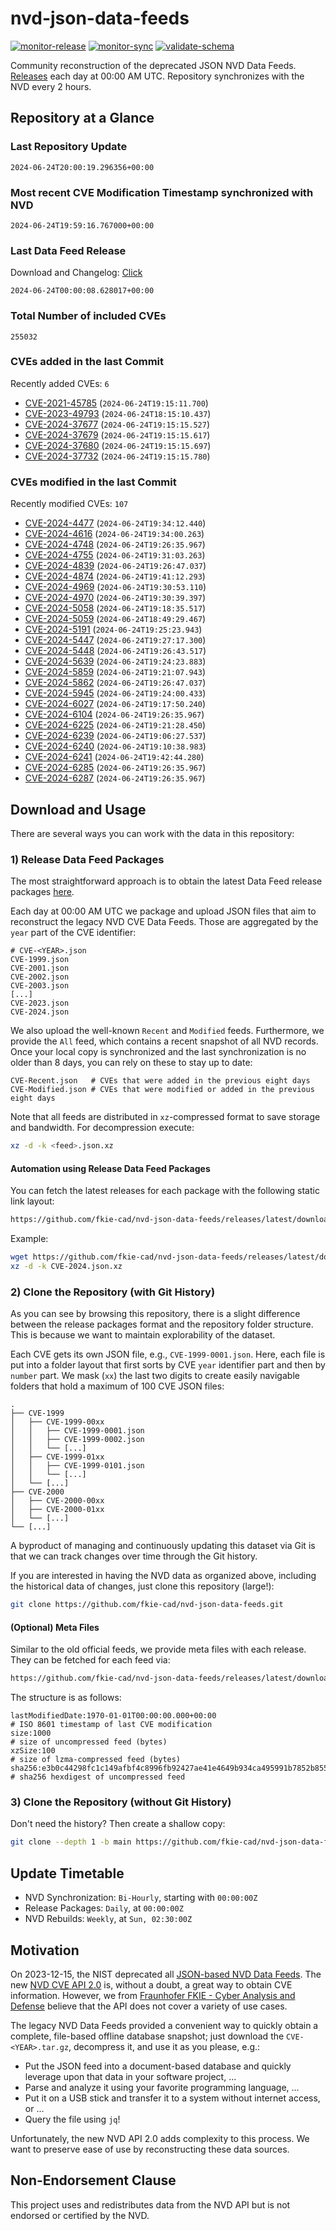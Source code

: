 # nvd-json-data-feeds

[![monitor-release](https://github.com/fkie-cad/nvd-json-data-feeds/actions/workflows/monitor_release.yml/badge.svg)](https://github.com/fkie-cad/nvd-json-data-feeds/actions/workflows/monitor_release.yml)
[![monitor-sync](https://github.com/fkie-cad/nvd-json-data-feeds/actions/workflows/monitor_sync.yml/badge.svg)](https://github.com/fkie-cad/nvd-json-data-feeds/actions/workflows/monitor_sync.yml)
[![validate-schema](https://github.com/fkie-cad/nvd-json-data-feeds/actions/workflows/validate_schema.yml/badge.svg)](https://github.com/fkie-cad/nvd-json-data-feeds/actions/workflows/validate_schema.yml)

Community reconstruction of the deprecated JSON NVD Data Feeds.
[Releases](https://github.com/fkie-cad/nvd-json-data-feeds/releases/latest) each day at 00:00 AM UTC.
Repository synchronizes with the NVD every 2 hours.

## Repository at a Glance

### Last Repository Update

```plain
2024-06-24T20:00:19.296356+00:00
```

### Most recent CVE Modification Timestamp synchronized with NVD

```plain
2024-06-24T19:59:16.767000+00:00
```

### Last Data Feed Release

Download and Changelog: [Click](https://github.com/fkie-cad/nvd-json-data-feeds/releases/latest)

```plain
2024-06-24T00:00:08.628017+00:00
```

### Total Number of included CVEs

```plain
255032
```

### CVEs added in the last Commit

Recently added CVEs: `6`

- [CVE-2021-45785](CVE-2021/CVE-2021-457xx/CVE-2021-45785.json) (`2024-06-24T19:15:11.700`)
- [CVE-2023-49793](CVE-2023/CVE-2023-497xx/CVE-2023-49793.json) (`2024-06-24T18:15:10.437`)
- [CVE-2024-37677](CVE-2024/CVE-2024-376xx/CVE-2024-37677.json) (`2024-06-24T19:15:15.527`)
- [CVE-2024-37679](CVE-2024/CVE-2024-376xx/CVE-2024-37679.json) (`2024-06-24T19:15:15.617`)
- [CVE-2024-37680](CVE-2024/CVE-2024-376xx/CVE-2024-37680.json) (`2024-06-24T19:15:15.697`)
- [CVE-2024-37732](CVE-2024/CVE-2024-377xx/CVE-2024-37732.json) (`2024-06-24T19:15:15.780`)


### CVEs modified in the last Commit

Recently modified CVEs: `107`

- [CVE-2024-4477](CVE-2024/CVE-2024-44xx/CVE-2024-4477.json) (`2024-06-24T19:34:12.440`)
- [CVE-2024-4616](CVE-2024/CVE-2024-46xx/CVE-2024-4616.json) (`2024-06-24T19:34:00.263`)
- [CVE-2024-4748](CVE-2024/CVE-2024-47xx/CVE-2024-4748.json) (`2024-06-24T19:26:35.967`)
- [CVE-2024-4755](CVE-2024/CVE-2024-47xx/CVE-2024-4755.json) (`2024-06-24T19:31:03.263`)
- [CVE-2024-4839](CVE-2024/CVE-2024-48xx/CVE-2024-4839.json) (`2024-06-24T19:26:47.037`)
- [CVE-2024-4874](CVE-2024/CVE-2024-48xx/CVE-2024-4874.json) (`2024-06-24T19:41:12.293`)
- [CVE-2024-4969](CVE-2024/CVE-2024-49xx/CVE-2024-4969.json) (`2024-06-24T19:30:53.110`)
- [CVE-2024-4970](CVE-2024/CVE-2024-49xx/CVE-2024-4970.json) (`2024-06-24T19:30:39.397`)
- [CVE-2024-5058](CVE-2024/CVE-2024-50xx/CVE-2024-5058.json) (`2024-06-24T19:18:35.517`)
- [CVE-2024-5059](CVE-2024/CVE-2024-50xx/CVE-2024-5059.json) (`2024-06-24T18:49:29.467`)
- [CVE-2024-5191](CVE-2024/CVE-2024-51xx/CVE-2024-5191.json) (`2024-06-24T19:25:23.943`)
- [CVE-2024-5447](CVE-2024/CVE-2024-54xx/CVE-2024-5447.json) (`2024-06-24T19:27:17.300`)
- [CVE-2024-5448](CVE-2024/CVE-2024-54xx/CVE-2024-5448.json) (`2024-06-24T19:26:43.517`)
- [CVE-2024-5639](CVE-2024/CVE-2024-56xx/CVE-2024-5639.json) (`2024-06-24T19:24:23.883`)
- [CVE-2024-5859](CVE-2024/CVE-2024-58xx/CVE-2024-5859.json) (`2024-06-24T19:21:07.943`)
- [CVE-2024-5862](CVE-2024/CVE-2024-58xx/CVE-2024-5862.json) (`2024-06-24T19:26:47.037`)
- [CVE-2024-5945](CVE-2024/CVE-2024-59xx/CVE-2024-5945.json) (`2024-06-24T19:24:00.433`)
- [CVE-2024-6027](CVE-2024/CVE-2024-60xx/CVE-2024-6027.json) (`2024-06-24T19:17:50.240`)
- [CVE-2024-6104](CVE-2024/CVE-2024-61xx/CVE-2024-6104.json) (`2024-06-24T19:26:35.967`)
- [CVE-2024-6225](CVE-2024/CVE-2024-62xx/CVE-2024-6225.json) (`2024-06-24T19:21:28.450`)
- [CVE-2024-6239](CVE-2024/CVE-2024-62xx/CVE-2024-6239.json) (`2024-06-24T19:06:27.537`)
- [CVE-2024-6240](CVE-2024/CVE-2024-62xx/CVE-2024-6240.json) (`2024-06-24T19:10:38.983`)
- [CVE-2024-6241](CVE-2024/CVE-2024-62xx/CVE-2024-6241.json) (`2024-06-24T19:42:44.280`)
- [CVE-2024-6285](CVE-2024/CVE-2024-62xx/CVE-2024-6285.json) (`2024-06-24T19:26:35.967`)
- [CVE-2024-6287](CVE-2024/CVE-2024-62xx/CVE-2024-6287.json) (`2024-06-24T19:26:35.967`)


## Download and Usage

There are several ways you can work with the data in this repository:

### 1) Release Data Feed Packages

The most straightforward approach is to obtain the latest Data Feed release packages [here](https://github.com/fkie-cad/nvd-json-data-feeds/releases/latest).

Each day at 00:00 AM UTC we package and upload JSON files that aim to reconstruct the legacy NVD CVE Data Feeds.
Those are aggregated by the `year` part of the CVE identifier:

```
# CVE-<YEAR>.json
CVE-1999.json
CVE-2001.json
CVE-2002.json
CVE-2003.json
[...]
CVE-2023.json
CVE-2024.json
```

We also upload the well-known `Recent` and `Modified` feeds.
Furthermore, we provide the `All` feed, which contains a recent snapshot of all NVD records.
Once your local copy is synchronized and the last synchronization is no older than 8 days, you can rely on these to stay up to date:

```plain
CVE-Recent.json   # CVEs that were added in the previous eight days
CVE-Modified.json # CVEs that were modified or added in the previous eight days
```

Note that all feeds are distributed in `xz`-compressed format to save storage and bandwidth.
For decompression execute:

```sh
xz -d -k <feed>.json.xz
```

#### Automation using Release Data Feed Packages

You can fetch the latest releases for each package with the following static link layout:

```sh
https://github.com/fkie-cad/nvd-json-data-feeds/releases/latest/download/CVE-<YEAR>.json.xz
```

Example:

```sh
wget https://github.com/fkie-cad/nvd-json-data-feeds/releases/latest/download/CVE-2024.json.xz
xz -d -k CVE-2024.json.xz
```

### 2) Clone the Repository (with Git History)

As you can see by browsing this repository, there is a slight difference between the release packages format and the repository folder structure.
This is because we want to maintain explorability of the dataset.

Each CVE gets its own JSON file, e.g., `CVE-1999-0001.json`.
Here, each file is put into a folder layout that first sorts by CVE `year` identifier part and then by `number` part.
We mask (`xx`) the last two digits to create easily navigable folders that hold a maximum of 100 CVE JSON files:

```plain
.
├── CVE-1999
│   ├── CVE-1999-00xx
│   │   ├── CVE-1999-0001.json
│   │   ├── CVE-1999-0002.json
│   │   └── [...]
│   ├── CVE-1999-01xx
│   │   ├── CVE-1999-0101.json
│   │   └── [...]
│   └── [...]
├── CVE-2000
│   ├── CVE-2000-00xx
│   ├── CVE-2000-01xx
│   └── [...]
└── [...]
```

A byproduct of managing and continuously updating this dataset via Git is that we can track changes over time through the Git history.

If you are interested in having the NVD data as organized above, including the historical data of changes, just clone this repository (large!):

```sh
git clone https://github.com/fkie-cad/nvd-json-data-feeds.git
```

#### (Optional) Meta Files

Similar to the old official feeds, we provide meta files with each release. They can be fetched for each feed via:

```sh
https://github.com/fkie-cad/nvd-json-data-feeds/releases/latest/download/CVE-<YEAR>.meta
```

The structure is as follows:

```plain
lastModifiedDate:1970-01-01T00:00:00.000+00:00                          # ISO 8601 timestamp of last CVE modification
size:1000                                                               # size of uncompressed feed (bytes)
xzSize:100                                                              # size of lzma-compressed feed (bytes)
sha256:e3b0c44298fc1c149afbf4c8996fb92427ae41e4649b934ca495991b7852b855 # sha256 hexdigest of uncompressed feed
```

### 3) Clone the Repository (without Git History)

Don't need the history? Then create a shallow copy:

```sh
git clone --depth 1 -b main https://github.com/fkie-cad/nvd-json-data-feeds.git
```


## Update Timetable

* NVD Synchronization: `Bi-Hourly`, starting with `00:00:00Z`
* Release Packages: `Daily`, at `00:00:00Z`
* NVD Rebuilds: `Weekly`, at `Sun, 02:30:00Z`


## Motivation

On 2023-12-15, the NIST deprecated all [JSON-based NVD Data Feeds](https://nvd.nist.gov/vuln/data-feeds#divRetirementBanner-1).
The new [NVD CVE API 2.0](https://nvd.nist.gov/developers/vulnerabilities) is, without a doubt, a great way to obtain CVE information.
However, we from [Fraunhofer FKIE - Cyber Analysis and Defense](https://www.fkie.fraunhofer.de/en/departments/cad.html) believe that the API does not cover a variety of use cases.

The legacy NVD Data Feeds provided a convenient way to quickly obtain a complete, file-based offline database snapshot; just download the `CVE-<YEAR>.tar.gz`, decompress it, and use it as you please, e.g.:

- Put the JSON feed into a document-based database and quickly leverage upon that data in your software project, ...
- Parse and analyze it using your favorite programming language, ...
- Put it on a USB stick and transfer it to a system without internet access, or ...
- Query the file using `jq`!

Unfortunately, the new NVD API 2.0 adds complexity to this process.
We want to preserve ease of use by reconstructing these data sources.

## Non-Endorsement Clause

This project uses and redistributes data from the NVD API but is not endorsed or certified by the NVD.